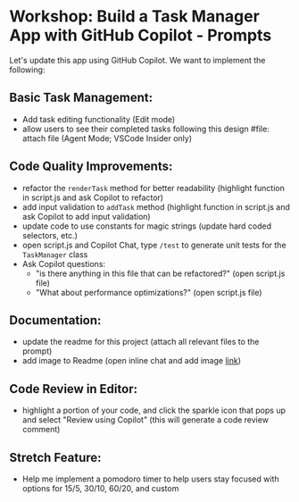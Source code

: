 # Workshop: Build a Task Manager App with GitHub Copilot - Prompts

Let's update this app using GitHub Copilot. We want to implement the following:

## Basic Task Management:
- Add task editing functionality (Edit mode)
- allow users to see their completed tasks following this design #file: attach file (Agent Mode; VSCode Insider only)

## Code Quality Improvements:
- refactor the `renderTask` method for better readability (highlight function in script.js and ask Copilot to refactor)
- add input validation to `addTask` method (highlight function in script.js and ask Copilot to add input validation)
- update code to use constants for magic strings (update hard coded selectors, etc.) 
- open script.js and Copilot Chat, type `/test` to generate unit tests for the `TaskManager` class
- Ask Copilot questions: 
    - "is there anything in this file that can be refactored?" (open script.js file)
    - "What about performance optimizations?" (open script.js file)

## Documentation:
- update the readme for this project (attach all relevant files to the prompt)
- add image to Readme (open inline chat and add image [link](https://github.com/user-attachments/assets/6cde8c43-9510-470e-91c6-6c505f4150e3))

## Code Review in Editor:
- highlight a portion of your code, and click the sparkle icon that pops up and select "Review using Copilot" (this will generate a code review comment)


## Stretch Feature:
- Help me implement a pomodoro timer to help users stay focused with options for 15/5, 30/10, 60/20, and custom